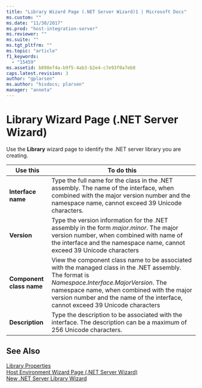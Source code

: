 ```yaml
---
title: "Library Wizard Page (.NET Server Wizard)1 | Microsoft Docs"
ms.custom: ""
ms.date: "11/30/2017"
ms.prod: "host-integration-server"
ms.reviewer: ""
ms.suite: ""
ms.tgt_pltfrm: ""
ms.topic: "article"
f1_keywords: 
  - "15459"
ms.assetid: b898ef4a-b9f5-4ab3-b2e4-c7e93f0a7eb8
caps.latest.revision: 3
author: "gplarsen"
ms.author: "hisdocs; plarsen"
manager: "anneta"
---
```

# Library Wizard Page (.NET Server Wizard)
Use the **Library** wizard page to identify the .NET server library you are creating.  
  
|Use this|To do this|  
|--------------|----------------|  
|**Interface name**|Type the full name for the class in the .NET assembly. The name of the interface, when combined with the major version number and the namespace name, cannot exceed 39 Unicode characters.|  
|**Version**|Type the version information for the .NET assembly in the form *major.minor*. The major version number, when combined with name of the interface and the namespace name, cannot exceed 39 Unicode characters|  
|**Component class name**|View the component class name to be associated with the managed class in the .NET assembly. The format is *Namespace.Interface.MajorVersion*. The namespace name, when combined with the major version number and the name of the interface, cannot exceed 39 Unicode characters|  
|**Description**|Type the description to be associated with the interface. The description can be a maximum of 256 Unicode characters.|  
  
## See Also  
 [Library Properties](../core/library-properties2.md)   
 [Host Environment Wizard Page (.NET Server Wizard)](../core/host-environment-wizard-page-net-server-wizard-1.md)   
 [New .NET Server Library Wizard](../core/new-net-server-library-wizard1.md)